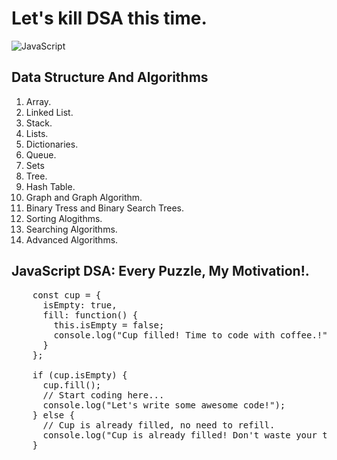 # Let's kill DSA this time.
![JavaScript](https://codewithdeepak.in/images/javascript.png)


## Data Structure And Algorithms
  1. Array.
  2. Linked List.
  3. Stack.
  4. Lists.
  5. Dictionaries.
  6. Queue.
  7. Sets
  8. Tree.
  9. Hash Table.
  10. Graph and Graph Algorithm.
  11. Binary Tress and Binary Search Trees.
  12. Sorting Alogithms.
  13. Searching Algorithms.
  14. Advanced Algorithms.


## JavaScript DSA: Every Puzzle, My Motivation!.
<pre>
    const cup = {
      isEmpty: true,
      fill: function() {
        this.isEmpty = false;
        console.log("Cup filled! Time to code with coffee.!");
      }  
    };

    if (cup.isEmpty) {
      cup.fill();
      // Start coding here...
      console.log("Let's write some awesome code!");
    } else {
      // Cup is already filled, no need to refill.
      console.log("Cup is already filled! Don't waste your time let's together dive into coding!");
    }
</pre>

